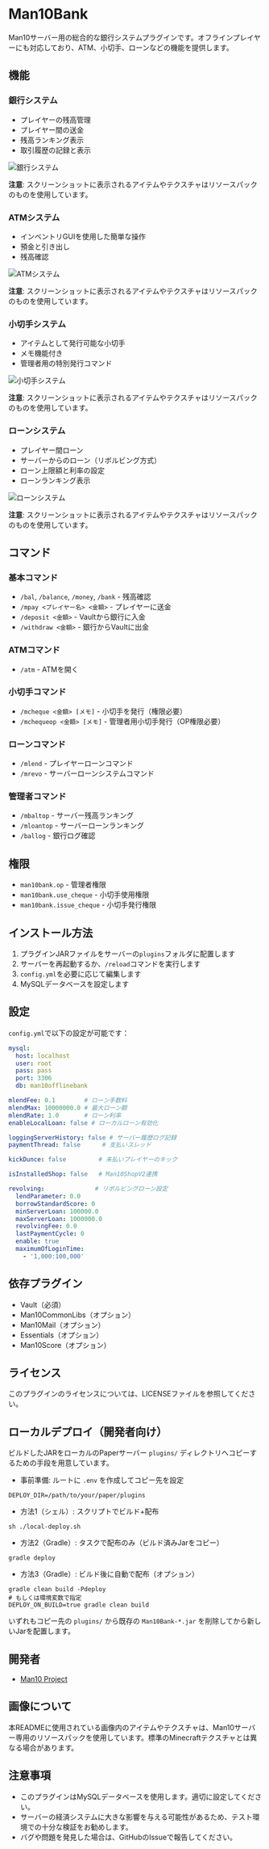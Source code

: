 # Man10Bank

Man10サーバー用の総合的な銀行システムプラグインです。オフラインプレイヤーにも対応しており、ATM、小切手、ローンなどの機能を提供します。

## 機能

### 銀行システム
- プレイヤーの残高管理
- プレイヤー間の送金
- 残高ランキング表示
- 取引履歴の記録と表示

![銀行システム](./images/bank_system.png)

**注意**: スクリーンショットに表示されるアイテムやテクスチャはリソースパックのものを使用しています。

### ATMシステム
- インベントリGUIを使用した簡単な操作
- 預金と引き出し
- 残高確認

![ATMシステム](./images/atm_system.png)

**注意**: スクリーンショットに表示されるアイテムやテクスチャはリソースパックのものを使用しています。

### 小切手システム
- アイテムとして発行可能な小切手
- メモ機能付き
- 管理者用の特別発行コマンド

![小切手システム](./images/cheque_system.png)

**注意**: スクリーンショットに表示されるアイテムやテクスチャはリソースパックのものを使用しています。

### ローンシステム
- プレイヤー間ローン
- サーバーからのローン（リボルビング方式）
- ローン上限額と利率の設定
- ローンランキング表示

![ローンシステム](./images/loan_system.png)

**注意**: スクリーンショットに表示されるアイテムやテクスチャはリソースパックのものを使用しています。

## コマンド

### 基本コマンド
- `/bal`, `/balance`, `/money`, `/bank` - 残高確認
- `/mpay <プレイヤー名> <金額>` - プレイヤーに送金
- `/deposit <金額>` - Vaultから銀行に入金
- `/withdraw <金額>` - 銀行からVaultに出金

### ATMコマンド
- `/atm` - ATMを開く

### 小切手コマンド
- `/mcheque <金額> [メモ]` - 小切手を発行（権限必要）
- `/mchequeop <金額> [メモ]` - 管理者用小切手発行（OP権限必要）

### ローンコマンド
- `/mlend` - プレイヤーローンコマンド
- `/mrevo` - サーバーローンシステムコマンド

### 管理者コマンド
- `/mbaltop` - サーバー残高ランキング
- `/mloantop` - サーバーローンランキング
- `/ballog` - 銀行ログ確認

## 権限
- `man10bank.op` - 管理者権限
- `man10bank.use_cheque` - 小切手使用権限
- `man10bank.issue_cheque` - 小切手発行権限

## インストール方法

1. プラグインJARファイルをサーバーの`plugins`フォルダに配置します
2. サーバーを再起動するか、`/reload`コマンドを実行します
3. `config.yml`を必要に応じて編集します
4. MySQLデータベースを設定します

## 設定

`config.yml`で以下の設定が可能です：

```yaml
mysql:
  host: localhost
  user: root
  pass: pass
  port: 3306
  db: man10offlinebank

mlendFee: 0.1        # ローン手数料
mlendMax: 10000000.0 # 最大ローン額
mlendRate: 1.0       # ローン利率
enableLocalLoan: false # ローカルローン有効化

loggingServerHistory: false # サーバー履歴ログ記録
paymentThread: false      # 支払いスレッド

kickDunce: false         # 未払いプレイヤーのキック

isInstalledShop: false   # Man10ShopV2連携

revolving:              # リボルビングローン設定
  lendParameter: 0.0
  borrowStandardScore: 0
  minServerLoan: 100000.0
  maxServerLoan: 1000000.0
  revolvingFee: 0.0
  lastPaymentCycle: 0
  enable: true
  maximumOfLoginTime:
    - '1,000:100,000'
```

## 依存プラグイン

- Vault（必須）
- Man10CommonLibs（オプション）
- Man10Mail（オプション）
- Essentials（オプション）
- Man10Score（オプション）

## ライセンス

このプラグインのライセンスについては、LICENSEファイルを参照してください。

## ローカルデプロイ（開発者向け）

ビルドしたJARをローカルのPaperサーバー `plugins/` ディレクトリへコピーするための手段を用意しています。

- 事前準備: ルートに `.env` を作成してコピー先を設定

```
DEPLOY_DIR=/path/to/your/paper/plugins
```

- 方法1（シェル）: スクリプトでビルド+配布

```
sh ./local-deploy.sh
```

- 方法2（Gradle）: タスクで配布のみ（ビルド済みJarをコピー）

```
gradle deploy
```

- 方法3（Gradle）: ビルド後に自動で配布（オプション）

```
gradle clean build -Pdeploy
# もしくは環境変数で指定
DEPLOY_ON_BUILD=true gradle clean build
```

いずれもコピー先の `plugins/` から既存の `Man10Bank-*.jar` を削除してから新しいJarを配置します。


## 開発者

- [Man10 Project](https://man10.red)

## 画像について

本READMEに使用されている画像内のアイテムやテクスチャは、Man10サーバー専用のリソースパックを使用しています。標準のMinecraftテクスチャとは異なる場合があります。

## 注意事項

- このプラグインはMySQLデータベースを使用します。適切に設定してください。
- サーバーの経済システムに大きな影響を与える可能性があるため、テスト環境での十分な検証をお勧めします。
- バグや問題を発見した場合は、GitHubのIssueで報告してください。
